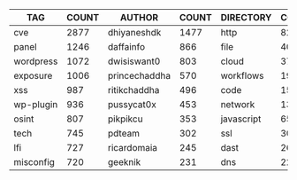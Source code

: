 |    TAG    | COUNT |    AUTHOR     | COUNT | DIRECTORY  | COUNT | SEVERITY | COUNT | TYPE | COUNT |
|-----------|-------|---------------|-------|------------|-------|----------|-------|------|-------|
| cve       |  2877 | dhiyaneshdk   |  1477 | http       |  8219 | info     |  3948 | file |   404 |
| panel     |  1246 | daffainfo     |   866 | file       |   404 | high     |  2135 | dns  |    25 |
| wordpress |  1072 | dwisiswant0   |   803 | cloud      |   370 | medium   |  1840 |      |       |
| exposure  |  1006 | princechaddha |   570 | workflows  |   192 | critical |  1197 |      |       |
| xss       |   987 | ritikchaddha  |   496 | code       |   157 | low      |   287 |      |       |
| wp-plugin |   936 | pussycat0x    |   453 | network    |   138 | unknown  |    43 |      |       |
| osint     |   807 | pikpikcu      |   353 | javascript |    65 |          |       |      |       |
| tech      |   745 | pdteam        |   302 | ssl        |    30 |          |       |      |       |
| lfi       |   727 | ricardomaia   |   245 | dast       |    26 |          |       |      |       |
| misconfig |   720 | geeknik       |   231 | dns        |    22 |          |       |      |       |
